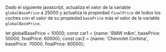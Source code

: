 Dado el siguiente javascript, actualiza el valor de la variable ``globalBasePrice`` a 25000 y actualiza la propiedad ``finalPrice`` de todos los coches con el valor de su propiedad ``basePrice`` más el valor de la variable ``globalBasePrice``.


let globalBasePrice = 10000;
const car1 = {name: 'BMW m&m', basePrice: 50000, finalPrice: 60000};
const car2 = {name: 'Chevrolet Corbina', basePrice: 70000, finalPrice: 80000};

